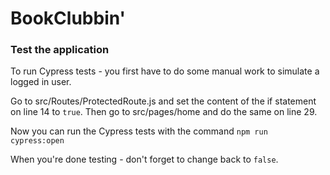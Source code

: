 # BookClubbin'

### Test the application
To run Cypress tests - you first have to do some manual work to simulate a logged in user. 

Go to src/Routes/ProtectedRoute.js and set the content of the if statement on line 14 to `true`. Then go to src/pages/home and do the same on line 29.

Now you can run the Cypress tests with the command `npm run cypress:open`

When you're done testing - don't forget to change back to `false`.